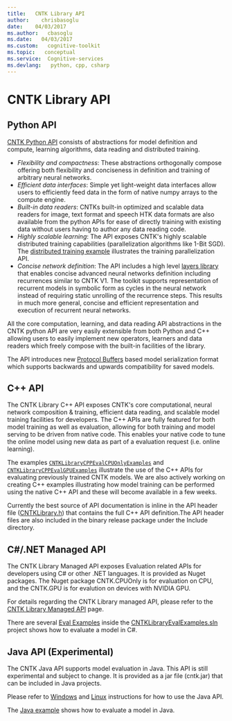 ```yaml
---
title:   CNTK Library API
author:    chrisbasoglu
date:    04/03/2017
ms.author:   cbasoglu
ms.date:   04/03/2017
ms.custom:   cognitive-toolkit
ms.topic:   conceptual
ms.service:  Cognitive-services
ms.devlang:   python, cpp, csharp
---
```


# CNTK Library API

## Python API

[CNTK Python API](https://cntk.ai/pythondocs/) consists of abstractions for model definition and compute, learning algorithms, data reading and distributed training. 
- *Flexibility and compactness*: These abstractions orthogonally compose offering both flexibility and conciseness in definition and training of arbitrary neural networks. 
- *Efficient data interfaces*: Simple yet light-weight data interfaces allow users to efficiently feed data in the form of native numpy arrays to the compute engine. 
- *Built-in data readers*: CNTKs built-in optimized and scalable data readers for image, text format and speech HTK data formats are also available from the python APIs for ease of directly training with existing data without users having to author any data reading code.
- *Highly scalable learning*: The API exposes CNTK's highly scalable distributed training capabilities (parallelization algorithms like 1-Bit SGD). The [distributed training example](https://github.com/Microsoft/CNTK/tree/v2.0.rc3/Examples/Image/Classification/ResNet/Python#trainresnet_cifar10_distributedpy) illustrates the training parallelization API.
- *Concise network definition*: The API includes a high level [layers library](https://cntk.ai/pythondocs/layerref.html) that enables concise advanced neural networks definition including recurrences similar to CNTK V1. The toolkit supports representation of recurrent models in symbolic form as cycles in the neural network instead of requiring static unrolling of the recurrence steps. This results in much more general, concise and efficient representation and execution of recurrent neural networks. 

All the core computation, learning, and data reading API abstractions in the CNTK python API are very easily extensible from both Python and C++ allowing users to easily implement new operators, learners and data readers which freely compose with the built-in facilities of the library.

The API introduces new [Protocol Buffers](https://developers.google.com/protocol-buffers/) based model serialization format which supports backwards and upwards compatibility for saved models.

## C++ API

The CNTK Library C++ API exposes CNTK's core computational, neural network composition & training, efficient data reading, and scalable model training facilities for developers. The C++ APIs are fully featured for both model training as well as evaluation, allowing for both training and model serving to be driven from native code. This enables your native code to tune the online model using new data as part of a evaluation request (i.e. online learning).

The examples [`CNTKLibraryCPPEvalCPUOnlyExamples`](https://github.com/Microsoft/CNTK/tree/master/Examples/Evaluation/CNTKLibraryCPPEvalCPUOnlyExamples) and [`CNTKLibraryCPPEvalGPUExamples`](https://github.com/Microsoft/CNTK/tree/master/Examples/Evaluation/CNTKLibraryCPPEvalGPUExamples) illustrate the use of the C++ APIs for evaluating previously trained CNTK models. We are also actively working on creating C++ examples illustrating how model training can be performed using the native C++ API and these will become available in a few weeks. 

Currently the best source of API documentation is inline in the API header file ([CNTKLibrary.h](https://github.com/Microsoft/CNTK/blob/master/Source/CNTKv2LibraryDll/API/CNTKLibrary.h)) that contains the full C++ API definition.The API header files are also included in the binary release package under the Include directory.

## C#/.NET Managed API

The CNTK Library Managed API exposes Evaluation related APIs for developers using C# or other .NET languages. It is provided as Nuget packages. The Nuget package CNTK.CPUOnly is for evaluation on CPU, and the CNTK.GPU is for evalution on devices with NVIDIA GPU.

For details regarding the CNTK Library managed API, please refer to the [CNTK Library Managed API](./CNTK-Library-Managed-API.md) page.

There are several [Eval Examples](./CNTK-Eval-Examples.md) inside the [CNTKLibraryEvalExamples.sln](https://github.com/Microsoft/CNTK/blob/master/Examples/Evaluation/CNTKLibraryEvalExamples.sln) project shows how to evaluate a model in C#.

## Java API (Experimental)

The CNTK Java API supports model evaluation in Java. This API is still experimental and subject to change. It is provided as a jar file (cntk.jar) that can be included in Java projects.

Please refer to [Windows](./CNTK-Library-Evaluation-on-Windows.md#using-java) and [Linux](./CNTK-Library-Evaluation-on-Linux.md#using-java) instructions for how to use the Java API.

The [Java example](https://github.com/Microsoft/CNTK/blob/master/Tests/EndToEndTests/EvalClientTests/JavaEvalTest/src/Main.java) shows how to evaluate a model in Java.

